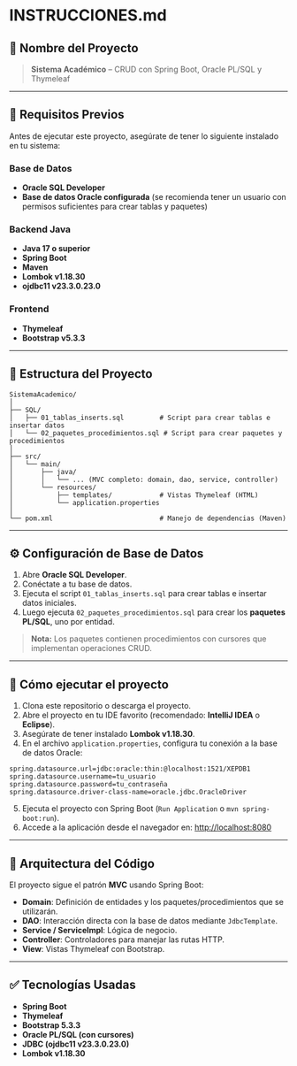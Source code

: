 
# INSTRUCCIONES.md

## 📌 Nombre del Proyecto
> **Sistema Académico** – CRUD con Spring Boot, Oracle PL/SQL y Thymeleaf

---

## 🧰 Requisitos Previos

Antes de ejecutar este proyecto, asegúrate de tener lo siguiente instalado en tu sistema:

### Base de Datos
- **Oracle SQL Developer**
- **Base de datos Oracle configurada** (se recomienda tener un usuario con permisos suficientes para crear tablas y paquetes)

### Backend Java
- **Java 17 o superior**
- **Spring Boot**
- **Maven**
- **Lombok v1.18.30**
- **ojdbc11 v23.3.0.23.0**

### Frontend
- **Thymeleaf**
- **Bootstrap v5.3.3**

---

## 📁 Estructura del Proyecto

```
SistemaAcademico/
│
├── SQL/
│   ├── 01_tablas_inserts.sql         # Script para crear tablas e insertar datos
│   └── 02_paquetes_procedimientos.sql # Script para crear paquetes y procedimientos
│
├── src/
│   └── main/
│       ├── java/
│       │   └── ... (MVC completo: domain, dao, service, controller)
│       └── resources/
│           ├── templates/            # Vistas Thymeleaf (HTML)
│           └── application.properties
│
└── pom.xml                           # Manejo de dependencias (Maven)
```

---

## ⚙️ Configuración de Base de Datos

1. Abre **Oracle SQL Developer**.
2. Conéctate a tu base de datos.
3. Ejecuta el script `01_tablas_inserts.sql` para crear tablas e insertar datos iniciales.
4. Luego ejecuta `02_paquetes_procedimientos.sql` para crear los **paquetes PL/SQL**, uno por entidad.

> **Nota:** Los paquetes contienen procedimientos con cursores que implementan operaciones CRUD.

---

## 🧪 Cómo ejecutar el proyecto

1. Clona este repositorio o descarga el proyecto.
2. Abre el proyecto en tu IDE favorito (recomendado: **IntelliJ IDEA** o **Eclipse**).
3. Asegúrate de tener instalado **Lombok v1.18.30**.
4. En el archivo `application.properties`, configura tu conexión a la base de datos Oracle:

```properties
spring.datasource.url=jdbc:oracle:thin:@localhost:1521/XEPDB1
spring.datasource.username=tu_usuario
spring.datasource.password=tu_contraseña
spring.datasource.driver-class-name=oracle.jdbc.OracleDriver
```

5. Ejecuta el proyecto con Spring Boot (`Run Application` o `mvn spring-boot:run`).
6. Accede a la aplicación desde el navegador en: [http://localhost:8080](http://localhost:8080)

---

## 🧱 Arquitectura del Código

El proyecto sigue el patrón **MVC** usando Spring Boot:

- **Domain**: Definición de entidades y los paquetes/procedimientos que se utilizarán.
- **DAO**: Interacción directa con la base de datos mediante `JdbcTemplate`.
- **Service / ServiceImpl**: Lógica de negocio.
- **Controller**: Controladores para manejar las rutas HTTP.
- **View**: Vistas Thymeleaf con Bootstrap.

---

## ✅ Tecnologías Usadas

- **Spring Boot**
- **Thymeleaf**
- **Bootstrap 5.3.3**
- **Oracle PL/SQL (con cursores)**
- **JDBC (ojdbc11 v23.3.0.23.0)**
- **Lombok v1.18.30**
